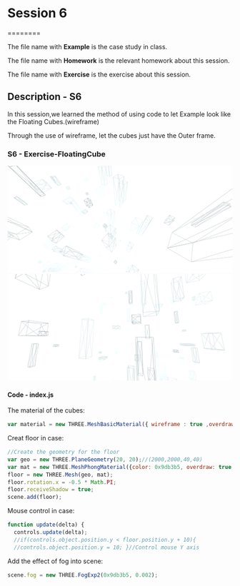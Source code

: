 # Session 6
========

The file name with **Example** is the case study in class.

The file name with **Homework** is the relevant homework about this session.

The file name with **Exercise** is the exercise about this session.

## Description - S6 ##

In this session,we learned the method of using code to let Example look like the Floating Cubes.(wireframe)

Through the use of wireframe, let the cubes just have the Outer frame.

### S6 - Exercise-FloatingCube ###
![S6-01](https://github.com/CarelSJ/DAT505-GitHub/blob/master/images/S6-01.png)
![S6-02](https://github.com/CarelSJ/DAT505-GitHub/blob/master/images/S6-02.png)
#### Code - index.js ####
The material of the cubes:
```javascript
var material = new THREE.MeshBasicMaterial({ wireframe : true ,overdraw: true, color: 0x000000,opacity:0.5});
```

Creat floor in case:
```javascript
//Create the geometry for the floor
var geo = new THREE.PlaneGeometry(20, 20);//(2000,2000,40,40)
var mat = new THREE.MeshPhongMaterial({color: 0x9db3b5, overdraw: true,wireframe : true});
floor = new THREE.Mesh(geo, mat);
floor.rotation.x = -0.5 * Math.PI;
floor.receiveShadow = true;
scene.add(floor);
```

Mouse control in case:
```javascript
function update(delta) {
  controls.update(delta);
  //if(controls.object.position.y < floor.position.y + 10){
  //controls.object.position.y = 10; }//Control mouse Y axis
```

Add the effect of fog into scene:
```javascript
scene.fog = new THREE.FogExp2(0x9db3b5, 0.002);
```
